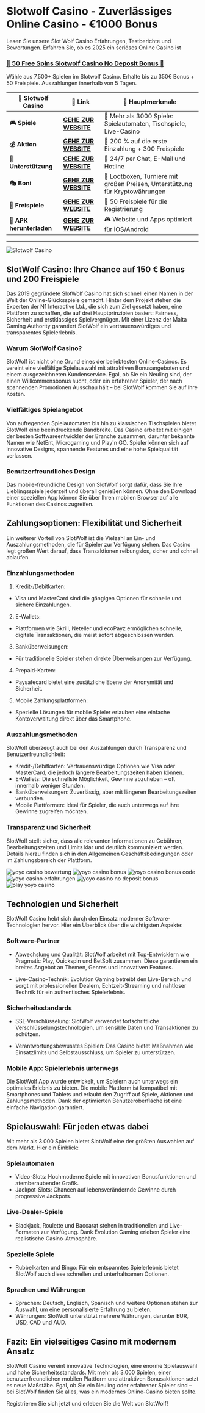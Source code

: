 # Slotwolf Casino - Zuverlässiges Online Casino - €1000 Bonus

Lesen Sie unsere Slot Wolf Casino Erfahrungen, Testberichte und Bewertungen. Erfahren Sie, ob es 2025 ein seriöses Online Casino ist

### [🎰 50 Free Spins Slotwolf Casino No Deposit Bonus 💎](https://tinyurl.com/bddyuz2m)

Wähle aus 7.500+ Spielen im Slotwolf Casino. Erhalte bis zu 350€ Bonus + 50 Freispiele. Auszahlungen innerhalb von 5 Tagen.


| 🚩 Slotwolf Casino    | 🔗 Link                          | 🌟 Hauptmerkmale                                                                                                      |
|------------------------|------------------------------------|-------------------------------------------------------------------------------------------------------------------------------|
| **🎮 Spiele**      | [**GEHE ZUR WEBSITE**](https://tinyurl.com/bddyuz2m)      | 🎲 	Mehr als 3000 Spiele: Spielautomaten, Tischspiele, Live-Casino                                     |
| **💰 Aktion** | [**GEHE ZUR WEBSITE**](https://tinyurl.com/bddyuz2m) | 💸 	200 % auf die erste Einzahlung + 300 Freispiele                                                         |
| **🍜 Unterstützung** | [**GEHE ZUR WEBSITE**](https://tinyurl.com/bddyuz2m) | 🎯 24/7 per Chat, E-Mail und Hotline|
| **🎭 Boni**    | [**GEHE ZUR WEBSITE**](https://tinyurl.com/bddyuz2m)        | 🎰 Lootboxen, Turniere mit großen Preisen, Unterstützung für Kryptowährungen                                   |
| **🕺 Freispiele**    | [**GEHE ZUR WEBSITE**](https://tinyurl.com/bddyuz2m)     | 🌟 50 Freispiele für die Registrierung                                                                      |
| **🌟 APK herunterladen**     | [**GEHE ZUR WEBSITE**](https://tinyurl.com/bddyuz2m)      | 🎮 Website und Apps optimiert für iOS/Android                                               |
***


![Slotwolf Casino](https://ts2.mm.bing.net/th?q=Slotwolf%20Casino)


## SlotWolf Casino: Ihre Chance auf 150 € Bonus und 200 Freispiele

Das 2019 gegründete SlotWolf Casino hat sich schnell einen Namen in der Welt der Online-Glücksspiele gemacht. Hinter dem Projekt stehen die Experten der N1 Interactive Ltd., die sich zum Ziel gesetzt haben, eine Plattform zu schaffen, die auf drei Hauptprinzipien basiert: Fairness, Sicherheit und erstklassiges Spielvergnügen. Mit einer Lizenz der Malta Gaming Authority garantiert SlotWolf ein vertrauenswürdiges und transparentes Spielerlebnis.

### Warum SlotWolf Casino?

SlotWolf ist nicht ohne Grund eines der beliebtesten Online-Casinos. Es vereint eine vielfältige Spielauswahl mit attraktiven Bonusangeboten und einem ausgezeichneten Kundenservice. Egal, ob Sie ein Neuling sind, der einen Willkommensbonus sucht, oder ein erfahrener Spieler, der nach spannenden Promotionen Ausschau hält – bei SlotWolf kommen Sie auf Ihre Kosten.

### Vielfältiges Spielangebot

Von aufregenden Spielautomaten bis hin zu klassischen Tischspielen bietet SlotWolf eine beeindruckende Bandbreite. Das Casino arbeitet mit einigen der besten Softwareentwickler der Branche zusammen, darunter bekannte Namen wie NetEnt, Microgaming und Play'n GO. Spieler können sich auf innovative Designs, spannende Features und eine hohe Spielqualität verlassen.

### Benutzerfreundliches Design

Das mobile-freundliche Design von SlotWolf sorgt dafür, dass Sie Ihre Lieblingsspiele jederzeit und überall genießen können. Ohne den Download einer speziellen App können Sie über Ihren mobilen Browser auf alle Funktionen des Casinos zugreifen.

## Zahlungsoptionen: Flexibilität und Sicherheit

Ein weiterer Vorteil von SlotWolf ist die Vielzahl an Ein- und Auszahlungsmethoden, die für Spieler zur Verfügung stehen. Das Casino legt großen Wert darauf, dass Transaktionen reibungslos, sicher und schnell ablaufen.

### Einzahlungsmethoden

1. Kredit-/Debitkarten:
 - Visa und MasterCard sind die gängigen Optionen für schnelle und sichere Einzahlungen.

2. E-Wallets:
 - Plattformen wie Skrill, Neteller und ecoPayz ermöglichen schnelle, digitale Transaktionen, die meist sofort abgeschlossen werden.

3. Banküberweisungen:
 - Für traditionelle Spieler stehen direkte Überweisungen zur Verfügung.

4. Prepaid-Karten:
 - Paysafecard bietet eine zusätzliche Ebene der Anonymität und Sicherheit.

5. Mobile Zahlungsplattformen:
 - Spezielle Lösungen für mobile Spieler erlauben eine einfache Kontoverwaltung direkt über das Smartphone.

### Auszahlungsmethoden

SlotWolf überzeugt auch bei den Auszahlungen durch Transparenz und Benutzerfreundlichkeit:

 - Kredit-/Debitkarten: Vertrauenswürdige Optionen wie Visa oder MasterCard, die jedoch längere Bearbeitungszeiten haben können.
 - E-Wallets: Die schnellste Möglichkeit, Gewinne abzuheben – oft innerhalb weniger Stunden.
 - Banküberweisungen: Zuverlässig, aber mit längeren Bearbeitungszeiten verbunden.
 - Mobile Plattformen: Ideal für Spieler, die auch unterwegs auf ihre Gewinne zugreifen möchten.

### Transparenz und Sicherheit

SlotWolf stellt sicher, dass alle relevanten Informationen zu Gebühren, Bearbeitungszeiten und Limits klar und deutlich kommuniziert werden. Details hierzu finden sich in den Allgemeinen Geschäftsbedingungen oder im Zahlungsbereich der Plattform.


![yoyo casino bewertung](https://ts2.mm.bing.net/th?q=yoyo%20casino%20bewertung)
![yoyo casino bonus](https://ts2.mm.bing.net/th?q=yoyo%20casino%20bonus)
![yoyo casino bonus code](https://ts2.mm.bing.net/th?q=yoyo%20casino%20bonus%20code)
![yoyo casino erfahrungen](https://ts2.mm.bing.net/th?q=yoyo%20casino%20erfahrungen)
![yoyo casino no deposit bonus](https://ts2.mm.bing.net/th?q=yoyo%20casino%20no%20deposit%20bonus)
![play yoyo casino](https://ts2.mm.bing.net/th?q=play%20yoyo%20casino)

## Technologien und Sicherheit

SlotWolf Casino hebt sich durch den Einsatz moderner Software-Technologien hervor. Hier ein Überblick über die wichtigsten Aspekte:

### Software-Partner

 - Abwechslung und Qualität: SlotWolf arbeitet mit Top-Entwicklern wie Pragmatic Play, Quickspin und BetSoft zusammen. Diese garantieren ein breites Angebot an Themen, Genres und innovativen Features.

 - Live-Casino-Technik: Evolution Gaming betreibt den Live-Bereich und sorgt mit professionellen Dealern, Echtzeit-Streaming und nahtloser Technik für ein authentisches Spielerlebnis.

### Sicherheitsstandards

 - SSL-Verschlüsselung: SlotWolf verwendet fortschrittliche Verschlüsselungstechnologien, um sensible Daten und Transaktionen zu schützen.

 - Verantwortungsbewusstes Spielen: Das Casino bietet Maßnahmen wie Einsatzlimits und Selbstausschluss, um Spieler zu unterstützen.

### Mobile App: Spielerlebnis unterwegs

Die SlotWolf App wurde entwickelt, um Spielern auch unterwegs ein optimales Erlebnis zu bieten. Die mobile Plattform ist kompatibel mit Smartphones und Tablets und erlaubt den Zugriff auf Spiele, Aktionen und Zahlungsmethoden. Dank der optimierten Benutzeroberfläche ist eine einfache Navigation garantiert.

## Spielauswahl: Für jeden etwas dabei

Mit mehr als 3.000 Spielen bietet SlotWolf eine der größten Auswahlen auf dem Markt. Hier ein Einblick:

### Spielautomaten

 - Video-Slots: Hochmoderne Spiele mit innovativen Bonusfunktionen und atemberaubender Grafik.
 - Jackpot-Slots: Chancen auf lebensverändernde Gewinne durch progressive Jackpots.

### Live-Dealer-Spiele

 - Blackjack, Roulette und Baccarat stehen in traditionellen und Live-Formaten zur Verfügung. Dank Evolution Gaming erleben Spieler eine realistische Casino-Atmosphäre.

### Spezielle Spiele

 - Rubbelkarten und Bingo: Für ein entspanntes Spielerlebnis bietet SlotWolf auch diese schnellen und unterhaltsamen Optionen.

### Sprachen und Währungen

 - Sprachen: Deutsch, Englisch, Spanisch und weitere Optionen stehen zur Auswahl, um eine personalisierte Erfahrung zu bieten.
 - Währungen: SlotWolf unterstützt mehrere Währungen, darunter EUR, USD, CAD und AUD.

## Fazit: Ein vielseitiges Casino mit modernem Ansatz

SlotWolf Casino vereint innovative Technologien, eine enorme Spielauswahl und hohe Sicherheitsstandards. Mit mehr als 3.000 Spielen, einer benutzerfreundlichen mobilen Plattform und attraktiven Bonusaktionen setzt es neue Maßstäbe. Egal, ob Sie ein Neuling oder erfahrener Spieler sind – bei SlotWolf finden Sie alles, was ein modernes Online-Casino bieten sollte.

Registrieren Sie sich jetzt und erleben Sie die Welt von SlotWolf!
